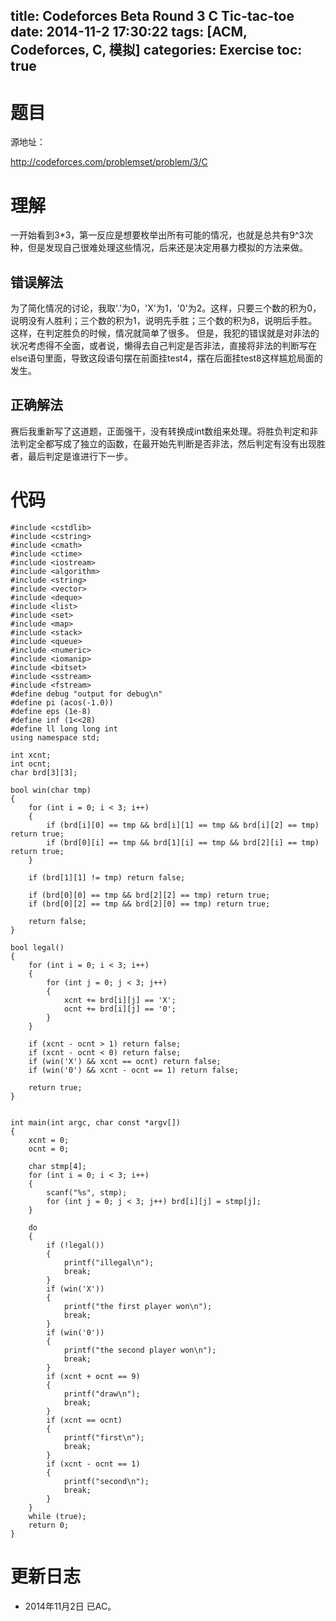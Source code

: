 title: Codeforces Beta Round 3 C Tic-tac-toe
date: 2014-11-2 17:30:22
tags: [ACM, Codeforces, C, 模拟]
categories: Exercise
toc: true
---
# 题目	
源地址：

http://codeforces.com/problemset/problem/3/C

# 理解
一开始看到3*3，第一反应是想要枚举出所有可能的情况，也就是总共有9^3次种，但是发现自己很难处理这些情况，后来还是决定用暴力模拟的方法来做。

## 错误解法
为了简化情况的讨论，我取'.'为0，'X'为1，'0'为2。这样，只要三个数的积为0，说明没有人胜利；三个数的积为1，说明先手胜；三个数的积为8，说明后手胜。这样，在判定胜负的时候，情况就简单了很多。
但是，我犯的错误就是对非法的状况考虑得不全面，或者说，懒得去自己判定是否非法，直接将非法的判断写在else语句里面，导致这段语句摆在前面挂test4，摆在后面挂test8这样尴尬局面的发生。

## 正确解法
赛后我重新写了这道题，正面强干，没有转换成int数组来处理。将胜负判定和非法判定全都写成了独立的函数，在最开始先判断是否非法，然后判定有没有出现胜者，最后判定是谁进行下一步。

<!-- more -->

# 代码
```#include <cstdio>
#include <cstdlib>
#include <cstring>
#include <cmath>
#include <ctime>
#include <iostream>
#include <algorithm>
#include <string>
#include <vector>
#include <deque>
#include <list>
#include <set>
#include <map>
#include <stack>
#include <queue>
#include <numeric>
#include <iomanip>
#include <bitset>
#include <sstream>
#include <fstream>
#define debug "output for debug\n"
#define pi (acos(-1.0))
#define eps (1e-8)
#define inf (1<<28)
#define ll long long int
using namespace std;

int xcnt;
int ocnt;
char brd[3][3];

bool win(char tmp)
{
    for (int i = 0; i < 3; i++)
    {
        if (brd[i][0] == tmp && brd[i][1] == tmp && brd[i][2] == tmp) return true;
        if (brd[0][i] == tmp && brd[1][i] == tmp && brd[2][i] == tmp) return true;
    }

    if (brd[1][1] != tmp) return false;

    if (brd[0][0] == tmp && brd[2][2] == tmp) return true;
    if (brd[0][2] == tmp && brd[2][0] == tmp) return true;

    return false;
}

bool legal()
{
    for (int i = 0; i < 3; i++)
    {
        for (int j = 0; j < 3; j++)
        {
            xcnt += brd[i][j] == 'X';
            ocnt += brd[i][j] == '0';
        }
    }

    if (xcnt - ocnt > 1) return false;
    if (xcnt - ocnt < 0) return false;
    if (win('X') && xcnt == ocnt) return false;
    if (win('0') && xcnt - ocnt == 1) return false;

    return true;
}


int main(int argc, char const *argv[])
{
    xcnt = 0;
    ocnt = 0;

    char stmp[4];
    for (int i = 0; i < 3; i++)
    {
        scanf("%s", stmp);
        for (int j = 0; j < 3; j++) brd[i][j] = stmp[j];
    }

    do
    {
        if (!legal())
        {
            printf("illegal\n");
            break;
        }
        if (win('X'))
        {
            printf("the first player won\n");
            break;
        }
        if (win('0'))
        {
            printf("the second player won\n");
            break;
        }
        if (xcnt + ocnt == 9)
        {
            printf("draw\n");
            break;
        }
        if (xcnt == ocnt)
        {
            printf("first\n");
            break;
        }
        if (xcnt - ocnt == 1)
        {
            printf("second\n");
            break;
        }
    }
    while (true);
    return 0;
}
```
# 更新日志
- 2014年11月2日 已AC。